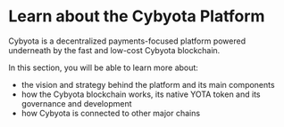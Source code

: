 # Learn about the Cybyota Platform

Cybyota is a decentralized payments-focused platform powered underneath by the fast and low-cost Cybyota blockchain.

In this section, you will be able to learn more about:

* the vision and strategy behind the platform and its main components
* how the Cybyota blockchain works, its native YOTA token and its governance and development
* how Cybyota is connected to other major chains
